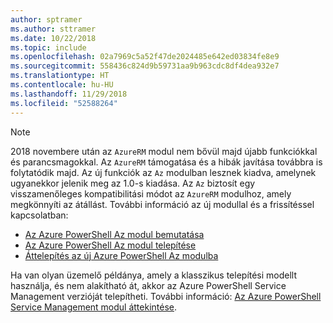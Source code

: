 ```yaml
---
author: sptramer
ms.author: sttramer
ms.date: 10/22/2018
ms.topic: include
ms.openlocfilehash: 02a7969c5a52f47de2024485e642ed03834fe8e9
ms.sourcegitcommit: 558436c824d9b59731aa9b963cdc8df4dea932e7
ms.translationtype: HT
ms.contentlocale: hu-HU
ms.lasthandoff: 11/29/2018
ms.locfileid: "52588264"
---
```

> [!NOTE]
> 
> 2018 novembere után az `AzureRM` modul nem bővül majd újabb funkciókkal és parancsmagokkal. Az `AzureRM` támogatása és a hibák javítása továbbra is folytatódik majd. Az új funkciók az `Az` modulban lesznek kiadva, amelynek ugyanekkor jelenik meg az 1.0-s kiadása. Az `Az` biztosít egy visszamenőleges kompatibilitási módot az `AzureRM` modulhoz, amely megkönnyíti az átállást. További információ az új modullal és a frissítéssel kapcsolatban:
>
> * [Az Azure PowerShell Az modul bemutatása](/powershell/azure/new-azureps-module-az)
> * [Az Azure PowerShell Az modul telepítése](/powershell/azure/install-az-ps)
> * [Áttelepítés az új Azure PowerShell Az modulba](/powershell/azure/migrate-from-azurerm-to-az)
>
> Ha van olyan üzemelő példánya, amely a klasszikus telepítési modellt használja, és nem alakítható át, akkor az Azure PowerShell Service Management verzióját telepítheti. További információ: [Az Azure PowerShell Service Management modul áttekintése](/powershell/azure/servicemanagement/install-azure-ps).
